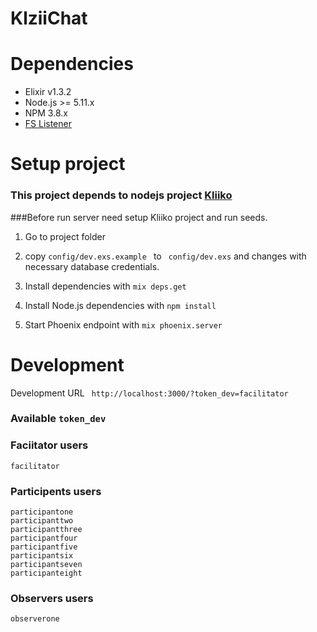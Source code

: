 # KlziiChat

# Dependencies
  * Elixir v1.3.2
  * Node.js >= 5.11.x
  * NPM 3.8.x
  * [FS Listener](https://github.com/synrc/fs#backends)
 
# Setup project
  ### This project depends to nodejs project [Kliiko](https://github.com/DiatomEnterprises/Kliiko)
  ###Before run server need setup Kliiko project and run seeds.

  1) Go to project folder

  2) copy ```config/dev.exs.example ``` to ``` config/dev.exs``` and changes with necessary database credentials.

  3) Install dependencies with `mix deps.get`

  4) Install Node.js dependencies with `npm install`

  5) Start Phoenix endpoint with `mix phoenix.server`

# Development
  Development URL ``` http://localhost:3000/?token_dev=facilitator```

  ### Available ``` token_dev ```
  ### Faciitator users
    facilitator
  ### Participents users
    participantone
    participanttwo
    participantthree
    participantfour
    participantfive
    participantsix
    participantseven
    participanteight
  ### Observers users
    observerone
